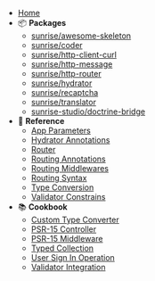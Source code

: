 * [Home](/)
* 📦 **Packages**
  * [sunrise/awesome-skeleton](/docs/packages/sunrise/awesome-skeleton/)
  * [sunrise/coder](/docs/packages/sunrise/coder/)
  * [sunrise/http-client-curl](/docs/packages/sunrise/http-client-curl/)
  * [sunrise/http-message](/docs/packages/sunrise/http-message/)
  * [sunrise/http-router](/docs/packages/sunrise/http-router/)
  * [sunrise/hydrator](/docs/packages/sunrise/hydrator/)
  * [sunrise/recaptcha](/docs/packages/sunrise/recaptcha/)
  * [sunrise/translator](/docs/packages/sunrise/translator/)
  * [sunrise-studio/doctrine-bridge](/docs/packages/sunrise-studio/doctrine-bridge/)
* 📖 **Reference**
  * [App Parameters](/docs/reference/app-parameters.md)
  * [Hydrator Annotations](/docs/reference/hydrator-annotations.md)
  * [Router](/docs/reference/router.md)
  * [Routing Annotations](/docs/reference/routing-annotations.md)
  * [Routing Middlewares](/docs/reference/routing-middlewares.md)
  * [Routing Syntax](/docs/reference/routing-syntax.md)
  * [Type Conversion](/docs/reference/type-conversion.md)
  * [Validator Constrains](/docs/reference/validator-constraints.md)
* 📚 **Cookbook**
  * [Custom Type Converter](/docs/cookbook/custom-type-converter.md)
  * [PSR-15 Controller](/docs/cookbook/psr-15-controller.md)
  * [PSR-15 Middleware](/docs/cookbook/psr-15-middleware.md)
  * [Typed Collection](/docs/cookbook/typed-collection.md)
  * [User Sign In Operation](/docs/cookbook/user-sign-in-operation.md)
  * [Validator Integration](/docs/cookbook/validator-integration.md)
